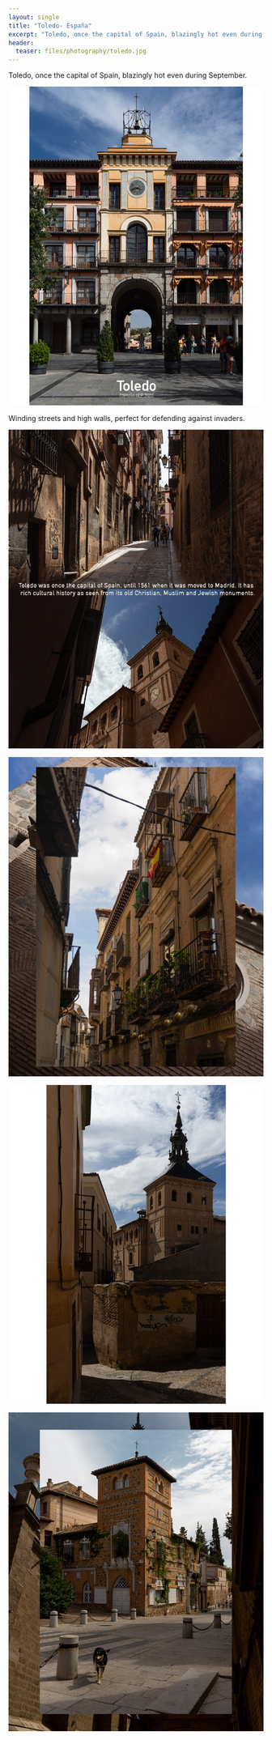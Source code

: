 ```yaml
---
layout: single
title: "Toledo- España"
excerpt: "Toledo, once the capital of Spain, blazingly hot even during September."
header:
  teaser: files/photography/toledo.jpg
---
```


Toledo, once the capital of Spain, blazingly hot even during September.

![alt text](/files/photography/Toldeo_1.jpg)

Winding streets and high walls, perfect for defending against invaders.

![alt text](/files/photography/Toldeo_2.jpg)

![alt text](/files/photography/Toldeo_3.jpg)

![alt text](/files/photography/Toledo_4.jpg)

![alt text](/files/photography/Toldeo_5.jpg)

